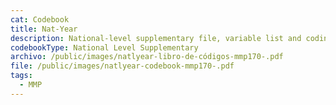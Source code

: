 ```yaml
---
cat: Codebook
title: Nat-Year
description: National-level supplementary file, variable list and coding.
codebookType: National Level Supplementary
archivo: /public/images/natlyear-libro-de-códigos-mmp170-.pdf
file: /public/images/natlyear-codebook-mmp170-.pdf
tags:
  - MMP
---
```

